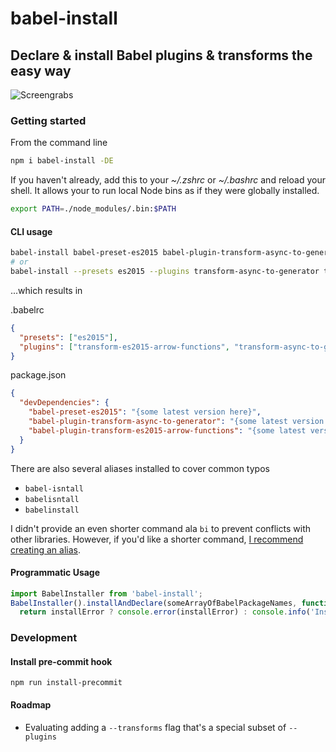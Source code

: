 # babel-install

## Declare &amp; install Babel plugins &amp; transforms the easy way

![Screengrabs](http://i.imgur.com/Fe0vzkd.gif)

### Getting started
From the command line
```sh
npm i babel-install -DE
```

If you haven't already, add this to your *~/.zshrc* or *~/.bashrc* and reload your shell. It allows your to run local Node bins as if they were globally installed.
```sh
export PATH=./node_modules/.bin:$PATH
```

#### CLI usage
```sh
babel-install babel-preset-es2015 babel-plugin-transform-async-to-generator babel-plugin-transform-es2015-arrow-functions
# or
babel-install --presets es2015 --plugins transform-async-to-generator transform-es2015-arrow-functions
```

...which results in

.babelrc
```json
{
  "presets": ["es2015"],
  "plugins": ["transform-es2015-arrow-functions", "transform-async-to-generator"]
}
```

package.json
```json
{
  "devDependencies": {
    "babel-preset-es2015": "{some latest version here}",
    "babel-plugin-transform-async-to-generator": "{some latest version here}",
    "babel-plugin-transform-es2015-arrow-functions": "{some latest version here}",
  }
}
```

There are also several aliases installed to cover common typos
* `babel-isntall`
* `babelisntall`
* `babelinstall`

I didn't provide an even shorter command ala `bi` to prevent conflicts with other libraries. However, if you'd like a shorter command, [I recommend creating an alias](https://github.com/robbyrussell/oh-my-zsh/blob/master/plugins/common-aliases/common-aliases.plugin.zsh).

#### Programmatic Usage
```js
import BabelInstaller from 'babel-install';
BabelInstaller().installAndDeclare(someArrayOfBabelPackageNames, function (installError) {
  return installError ? console.error(installError) : console.info('Install succeeded');
```

### Development

#### Install pre-commit hook
```
npm run install-precommit
```

#### Roadmap
* Evaluating adding a `--transforms` flag that's a special subset of `--plugins`
